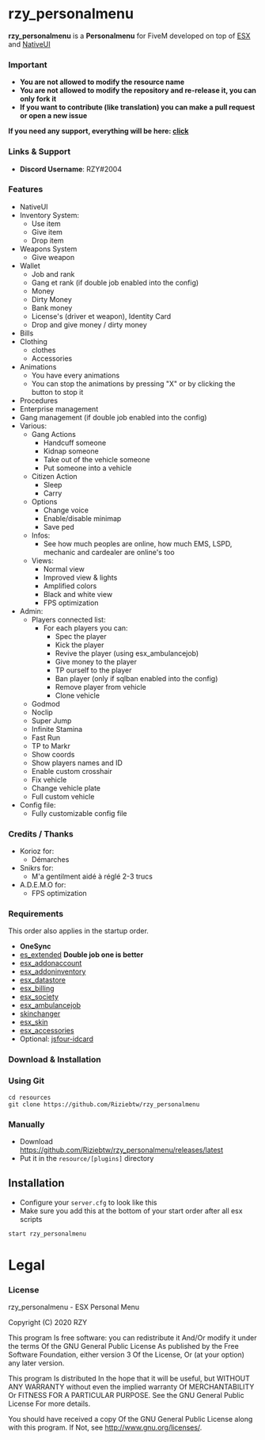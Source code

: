 # rzy_personalmenu
**rzy_personalmenu** is a **Personalmenu** for FiveM developed on top of [ESX](https://github.com/ESX-Org/es_extended) and [NativeUI](https://github.com/FrazzIe/NativeUILua)

### Important
- **You are not allowed to modify the resource name**
- **You are not allowed to modify the repository and re-release it, you can only fork it**
- **If you want to contribute (like translation) you can make a pull request or open a new issue**

**If you need any support, everything will be here: [click](https://discord.gg/uCxuWwN)**

### Links & Support
- **Discord Username**: RZY#2004


### Features
- NativeUI
- Inventory System:
    - Use item
    - Give item
    - Drop item
- Weapons System
    - Give weapon
- Wallet
    - Job and rank
    - Gang et rank (if double job enabled into the config)
    - Money
    - Dirty Money
    - Bank money
    - License's (driver et weapon), Identity Card
    - Drop and give money / dirty money
- Bills
- Clothing
    - clothes
    - Accessories
- Animations
    - You have every animations
    - You can stop the animations by pressing "X" or by clicking the button to stop it
- Procedures
- Enterprise management
- Gang management (if double job enabled into the config)
- Various:
    - Gang Actions
        - Handcuff someone
        - Kidnap someone
        - Take out of the vehicle someone
        - Put someone into a vehicle
    - Citizen Action
        - Sleep
        - Carry
    - Options
        - Change voice
        - Enable/disable minimap
        - Save ped
    - Infos:
        - See how much peoples are online, how much EMS, LSPD, mechanic and cardealer are online's too
    - Views:
        - Normal view
        - Improved view & lights
        - Amplified colors
        - Black and white view
        - FPS optimization
- Admin:
    - Players connected list:
        - For each players you can:
            - Spec the player
            - Kick the player
            - Revive the player (using esx_ambulancejob)
            - Give money to the player
            - TP ourself to the player
            - Ban player (only if sqlban enabled into the config)
            - Remove player from vehicle
            - Clone vehicle
    - Godmod
    - Noclip
    - Super Jump
    - Infinite Stamina
    - Fast Run
    - TP to Markr
    - Show coords
    - Show players names and ID
    - Enable custom crosshair
    - Fix vehicle
    - Change vehicle plate
    - Full custom vehicle
- Config file:
    - Fully customizable config file
    

### Credits / Thanks
- Korioz for:
    - Démarches
- Snikrs for:
    - M'a gentilment aidé à réglé 2-3 trucs
- A.D.E.M.O for:
    - FPS optimization

### Requirements
This order also applies in the startup order.

- **OneSync**
- [es_extended](https://github.com/ESX-Org/es_extended) **Double job one is better**
- [esx_addonaccount](https://github.com/ESX-Org/esx_addonaccount)
- [esx_addoninventory](https://github.com/ESX-Org/esx_addoninventory)
- [esx_datastore](https://github.com/ESX-Org/esx_datastore)
- [esx_billing](https://github.com/ESX-Org/esx_billing)
- [esx_society](https://github.com/ESX-Org/esx_society)
- [esx_ambulancejob](https://github.com/ESX-Org/esx_ambulancejob)
- [skinchanger](https://github.com/ESX-Org/skinchanger)
- [esx_skin](https://github.com/ESX-Org/esx_skin)
- [esx_accessories](https://github.com/ESX-Org/esx_accessories)
- Optional: [jsfour-idcard](https://github.com/jonassvensson4/jsfour-idcard)

### Download & Installation

### Using Git

```
cd resources
git clone https://github.com/Riziebtw/rzy_personalmenu
```

### Manually
- Download https://github.com/Riziebtw/rzy_personalmenu/releases/latest
- Put it in the `resource/[plugins]` directory

## Installation
- Configure your `server.cfg` to look like this
- Make sure you add this at the bottom of your start order after all esx scripts

```
start rzy_personalmenu
```
# Legal
### License
rzy_personalmenu - ESX Personal Menu

Copyright (C) 2020 RZY

This program Is free software: you can redistribute it And/Or modify it under the terms Of the GNU General Public License As published by the Free Software Foundation, either version 3 Of the License, Or (at your option) any later version.

This program Is distributed In the hope that it will be useful, but WITHOUT ANY WARRANTY without even the implied warranty Of MERCHANTABILITY Or FITNESS FOR A PARTICULAR PURPOSE. See the GNU General Public License For more details.

You should have received a copy Of the GNU General Public License along with this program. If Not, see http://www.gnu.org/licenses/.
